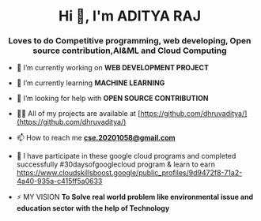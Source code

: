 <h1 align="center">Hi 👋, I'm ADITYA RAJ</h1>
<h3 align="center">Loves to do Competitive programming, web developing, Open source contribution,AI&ML and Cloud Computing</h3>



- 🔭 I’m currently working on **WEB DEVELOPMENT PROJECT**

- 🌱 I’m currently learning **MACHINE LEARNING**

- 🤝 I’m looking for help with **OPEN SOURCE CONTRIBUTION**

- 👨‍💻 All of my projects are available at [https://github.com/dhruvaditya/](https://github.com/dhruvaditya/)

- 📫 How to reach me **cse.20201058@gmail.com**

- 📄 I have participate in these google cloud programs and completed successfully #30daysofgooglecloud program & learn to earn  https://www.cloudskillsboost.google/public_profiles/9d9472f8-71a2-4a40-935a-c415ff5a0633

- ⚡  MY VISION **To Solve real world problem like environmental issue and education sector with the help of Technology**

